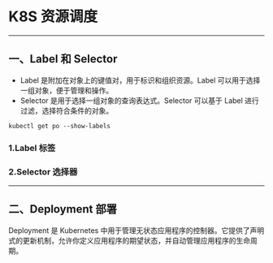# K8S 资源调度

---

## 一、Label 和 Selector

- Label 是附加在对象上的键值对，用于标识和组织资源。Label 可以用于选择一组对象，便于管理和操作。
- Selector 是用于选择一组对象的查询表达式。Selector 可以基于 Label 进行过滤，选择符合条件的对象。

```shell
kubectl get po --show-labels
```

### 1.Label 标签



### 2.Selector 选择器




---

## 二、Deployment 部署

Deployment 是 Kubernetes 中用于管理无状态应用程序的控制器。它提供了声明式的更新机制，允许你定义应用程序的期望状态，并自动管理应用程序的生命周期。

